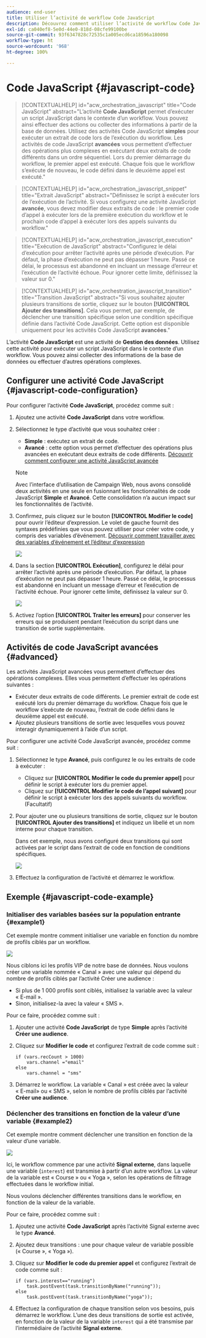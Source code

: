 ```yaml
---
audience: end-user
title: Utiliser l’activité de workflow Code JavaScript
description: Découvrez comment utiliser l’activité de workflow Code JavaScript
exl-id: ca040ef8-5e0d-44e0-818d-08cfe99100be
source-git-commit: 93f6347828c72535c1a005ecd6ca18596a180098
workflow-type: ht
source-wordcount: '968'
ht-degree: 100%

---
```


# Code JavaScript {#javascript-code}

>[!CONTEXTUALHELP]
>id="acw_orchestration_javascript"
>title="Code JavaScript"
>abstract="L’activité **Code JavaScript** permet d’exécuter un script JavaScript dans le contexte d’un workflow. Vous pouvez ainsi effectuer des actions ou collecter des informations à partir de la base de données. Utilisez des activités Code JavaScript **simples** pour exécuter un extrait de code lors de l’exécution du workflow. Les activités de code JavaScript **avancées** vous permettent d’effectuer des opérations plus complexes en exécutant deux extraits de code différents dans un ordre séquentiel. Lors du premier démarrage du workflow, le premier appel est exécuté. Chaque fois que le workflow s’exécute de nouveau, le code défini dans le deuxième appel est exécuté."

>[!CONTEXTUALHELP]
>id="acw_orchestration_javascript_snippet"
>title="Extrait JavaScript"
>abstract="Définissez le script à exécuter lors de l’exécution de l’activité. Si vous configurez une activité JavaScript **avancée**, vous devez modifier deux extraits de code : le premier code d’appel à exécuter lors de la première exécution du workflow et le prochain code d’appel à exécuter lors des appels suivants du workflow."

>[!CONTEXTUALHELP]
>id="acw_orchestration_javascript_execution"
>title="Exécution de JavaScript"
>abstract="Configurez le délai d’exécution pour arrêter l’activité après une période d’exécution. Par défaut, la phase d’exécution ne peut pas dépasser 1 heure. Passé ce délai, le processus est abandonné en incluant un message d’erreur et l’exécution de l’activité échoue. Pour ignorer cette limite, définissez la valeur sur 0."

>[!CONTEXTUALHELP]
>id="acw_orchestration_javascript_transition"
>title="Transition JavaScript"
>abstract="Si vous souhaitez ajouter plusieurs transitions de sortie, cliquez sur le bouton **[!UICONTROL Ajouter des transitions]**. Cela vous permet, par exemple, de déclencher une transition spécifique selon une condition spécifique définie dans l’activité Code JavaScript. Cette option est disponible uniquement pour les activités Code JavaScript **avancées**."

L’activité **Code JavaScript** est une activité de **Gestion des données**. Utilisez cette activité pour exécuter un script JavaScript dans le contexte d’un workflow. Vous pouvez ainsi collecter des informations de la base de données ou effectuer d’autres opérations complexes.

## Configurer une activité Code JavaScript {#javascript-code-configuration}

Pour configurer l’activité **Code JavaScript**, procédez comme suit :

1. Ajoutez une activité **Code JavaScript** dans votre workflow.

1. Sélectionnez le type d’activité que vous souhaitez créer :

   * **Simple** : exécutez un extrait de code.
   * **Avancé** : cette option vous permet d’effectuer des opérations plus avancées en exécutant deux extraits de code différents. [Découvrir comment configurer une activité JavaScript avancée](#advanced)

   >[!NOTE]
   >
   >Avec l’interface d’utilisation de Campaign Web, nous avons consolidé deux activités en une seule en fusionnant les fonctionnalités de code JavaScript **Simple** et **Avancé**. Cette consolidation n’a aucun impact sur les fonctionnalités de l’activité.

1. Confirmez, puis cliquez sur le bouton **[!UICONTROL Modifier le code]** pour ouvrir l’éditeur d’expression. Le volet de gauche fournit des syntaxes prédéfinies que vous pouvez utiliser pour créer votre code, y compris des variables d’événement. [Découvrir comment travailler avec des variables d’événement et l’éditeur d’expression](../event-variables.md)

   ![](../assets/javascript-editor.png)

1. Dans la section **[!UICONTROL Exécution]**, configurez le délai pour arrêter l’activité après une période d’exécution. Par défaut, la phase d’exécution ne peut pas dépasser 1 heure. Passé ce délai, le processus est abandonné en incluant un message d’erreur et l’exécution de l’activité échoue. Pour ignorer cette limite, définissez la valeur sur 0.

   ![](../assets/javascript-config.png)

1. Activez l’option **[!UICONTROL Traiter les erreurs]** pour conserver les erreurs qui se produisent pendant l’exécution du script dans une transition de sortie supplémentaire.

## Activités de code JavaScript avancées {#advanced}

Les activités JavaScript avancées vous permettent d’effectuer des opérations complexes. Elles vous permettent d’effectuer les opérations suivantes :

* Exécuter deux extraits de code différents. Le premier extrait de code est exécuté lors du premier démarrage du workflow. Chaque fois que le workflow s’exécute de nouveau, l’extrait de code défini dans le deuxième appel est exécuté.
* Ajoutez plusieurs transitions de sortie avec lesquelles vous pouvez interagir dynamiquement à l’aide d’un script.

Pour configurer une activité Code JavaScript avancée, procédez comme suit :

1. Sélectionnez le type **Avancé**, puis configurez le ou les extraits de code à exécuter :

   * Cliquez sur **[!UICONTROL Modifier le code du premier appel]** pour définir le script à exécuter lors du premier appel.
   * Cliquez sur **[!UICONTROL Modifier le code de l’appel suivant]** pour définir le script à exécuter lors des appels suivants du workflow. (Facultatif)

1. Pour ajouter une ou plusieurs transitions de sortie, cliquez sur le bouton **[!UICONTROL Ajouter des transitions]** et indiquez un libellé et un nom interne pour chaque transition.

   Dans cet exemple, nous avons configuré deux transitions qui sont activées par le script dans l’extrait de code en fonction de conditions spécifiques.

   ![](../assets/javascript-transitions.png)

1. Effectuez la configuration de l’activité et démarrez le workflow.

## Exemple {#javascript-code-example}

### Initialiser des variables basées sur la population entrante {#example1}

Cet exemple montre comment initialiser une variable en fonction du nombre de profils ciblés par un workflow.

![](../assets/javascript-example1.png)

Nous ciblons ici les profils VIP de notre base de données. Nous voulons créer une variable nommée « Canal » avec une valeur qui dépend du nombre de profils ciblés par l’activité Créer une audience :

* Si plus de 1 000 profils sont ciblés, initialisez la variable avec la valeur « E-mail ».
* Sinon, initialisez-la avec la valeur « SMS ».

Pour ce faire, procédez comme suit :

1. Ajouter une activité **Code JavaScript** de type **Simple** après l’activité **Créer une audience**.

1. Cliquez sur **Modifier le code** et configurez l’extrait de code comme suit :

   ```
   if (vars.recCount > 1000)
       vars.channel ="email"
   else
       vars.channel = "sms"
   ```

1. Démarrez le workflow. La variable « Canal » est créée avec la valeur « E-mail» ou « SMS », selon le nombre de profils ciblés par l’activité **Créer une audience**.

### Déclencher des transitions en fonction de la valeur d’une variable {#example2}

Cet exemple montre comment déclencher une transition en fonction de la valeur d’une variable.

![](../assets/javascript-example2-transitions.png)

Ici, le workflow commence par une activité **Signal externe**, dans laquelle une variable (`interest`) est transmise à partir d’un autre workflow. La valeur de la variable est « Course » ou « Yoga », selon les opérations de filtrage effectuées dans le workflow initial.

Nous voulons déclencher différentes transitions dans le workflow, en fonction de la valeur de la variable.

Pour ce faire, procédez comme suit :

1. Ajoutez une activité **Code JavaScript** après l’activité Signal externe avec le type **Avancé**.

1. Ajoutez deux transitions : une pour chaque valeur de variable possible (« Course », « Yoga »).

1. Cliquez sur **Modifier le code du premier appel** et configurez l’extrait de code comme suit :

   ```
   if (vars.interest=="running")
       task.postEvent(task.transitionByName("running"));
   else
       task.postEvent(task.transitionByName("yoga"));
   ```

1. Effectuez la configuration de chaque transition selon vos besoins, puis démarrez le workflow. L’une des deux transitions de sortie est activée, en fonction de la valeur de la variable `interest` qui a été transmise par l’intermédiaire de l’activité **Signal externe**.

